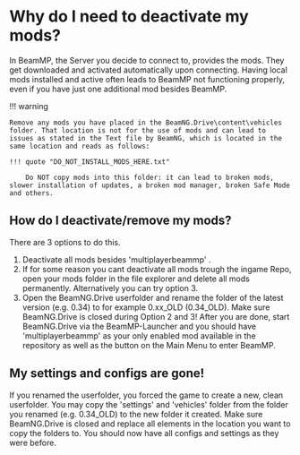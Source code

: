 # Why do I need to deactivate my mods?

In BeamMP, the Server you decide to connect to, provides the mods.
They get downloaded and activated automatically upon connecting.
Having local mods installed and active often leads to BeamMP not functioning properly, even if you have just one additional mod besides BeamMP.

!!! warning

    Remove any mods you have placed in the BeamNG.Drive\content\vehicles folder. That location is not for the use of mods and can lead to issues as stated in the Text file by BeamNG, which is located in the same location and reads as follows:

    !!! quote "DO_NOT_INSTALL_MODS_HERE.txt"
    
        Do NOT copy mods into this folder: it can lead to broken mods, slower installation of updates, a broken mod manager, broken Safe Mode and others.


## How do I deactivate/remove my mods?

There are 3 options to do this.
1. Deactivate all mods besides 'multiplayerbeammp' .
2. If for some reason you cant deactivate all mods trough the ingame Repo, open your mods folder in the file explorer and delete all mods permanently. Alternatively you can try option 3.
3. Open the BeamNG.Drive userfolder and rename the folder of the latest version (e.g. 0.34) to for example 0.xx_OLD (0.34_OLD).
Make sure BeamNG.Drive is closed during Option 2 and 3!
After you are done, start BeamNG.Drive via the BeamMP-Launcher and you should have 'multiplayerbeammp' as your only enabled mod available in the repository as well as the button on the Main Menu to enter BeamMP.

## My settings and configs are gone!

If you renamed the userfolder, you forced the game to create a new, clean userfolder. You may copy the 'settings' and 'vehicles' folder from the folder you renamed (e.g. 0.34_OLD) to the new folder it created.
Make sure BeamNG.Drive is closed and replace all elements in the location you want to copy the folders to. You should now have all configs and settings as they were before.
